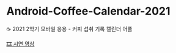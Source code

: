 # Android-Coffee-Calendar-2021
☕ 2021 2학기 모바일 응용 - 커피 섭취 기록 캘린더 어플

[🎞 시연 영상](https://tv.kakao.com/v/426748464)
